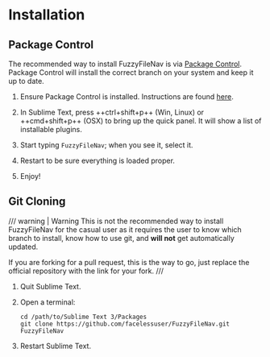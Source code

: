 # Installation

## Package Control

The recommended way to install FuzzyFileNav is via [Package Control](https://packagecontrol.io/).  Package Control will
install the correct branch on your system and keep it up to date.

1.  Ensure Package Control is installed.  Instructions are found [here](https://packagecontrol.io/installation).

2.  In Sublime Text, press ++ctrl+shift+p++ (Win, Linux) or ++cmd+shift+p++ (OSX) to bring up the quick panel.  It will
    show a list of installable plugins.

3.  Start typing `FuzzyFileNav`; when you see it, select it.

4.  Restart to be sure everything is loaded proper.

5.  Enjoy!

## Git Cloning

/// warning | Warning
This is not the recommended way to install FuzzyFileNav for the casual user as it requires the user to know which
branch to install, know how to use git, and **will not** get automatically updated.

If you are forking for a pull request, this is the way to go, just replace the official repository with the link for
your fork.
///

1.  Quit Sublime Text.

2.  Open a terminal:

    ```
    cd /path/to/Sublime Text 3/Packages
    git clone https://github.com/facelessuser/FuzzyFileNav.git FuzzyFileNav
    ```

3.  Restart Sublime Text.
